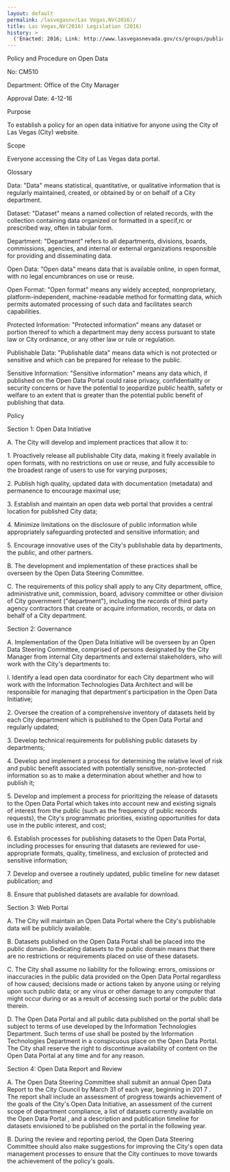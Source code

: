 ```yaml
---
layout: default
permalink: /lasvegasnv/Las Vegas,NV(2016)/
title: Las Vegas,NV(2016) Legislation (2016)
history: >
  ('Enacted: 2016; Link: http://www.lasvegasnevada.gov/cs/groups/public/documents/document/chjk/mda5/~edisp/prd009912.pdf; Means: Legislation',)
---
```


<p>Policy and Procedure on Open Data</p> <p>No: CM510</p> <p>Department: Office of the City Manager</p> <p>Approval Date: 4-12-16</p> <p>Purpose</p> <p>To establish a policy for an open data initiative for anyone using the City of Las Vegas (City) website.</p> <p>Scope</p> <p>Everyone accessing the City of Las Vegas data portal.</p> <p>Glossary</p> <p>Data: "Data" means statistical, quantitative, or qualitative information that is regularly maintained, created, or obtained by or on behalf of a City department.</p> <p>Dataset: "Dataset" means a named collection of related records, with the collection containing data organized or formatted in a specif,rc or prescribed way, often in tabular form.</p> <p>Department: "Department" refers to all departments, divisions, boards, commissions, agencies, and internal or external organizations responsible for providing and disseminating data.</p> <p>Open Data: "Open data" means data that is available online, in open format, with no legal encumbrances on use or reuse.</p> <p>Open Format: "Open format" means any widely accepted, nonproprietary, platform-independent, machine-readable method for formatting data, which permits automated processing of such data and facilitates search capabilities.</p> <p>Protected Information: "Protected information" means any dataset or portion thereof to which a department may deny access pursuant to state law or City ordinance, or any other law or rule or regulation.</p> <p>Publishable Data: "Publishable data" means data which is not protected or sensitive and which can be prepared for release to the public.</p> <p>Sensitive Information: "Sensitive information" means any data which, if published on the Open Data Portal could raise privacy, confidentiality or security concerns or have the potential to jeopardize public health, safety or welfare to an extent that is greater than the potential public benefit of publishing that data.</p> <p>Policy</p> <p>Section 1: Open Data Initiative</p> <p>A. The City will develop and implement practices that allow it to:</p> <p>1. Proactìvely release all publishable City data, making it freely available in open formats, with no restrictions on use or reuse, and fully accessible to the broadest range of users to use for varying purposes;</p> <p>2. Publish high quality, updated data with documentation (metadata) and permanence to encourage maximal use;</p> <p>3. Establish and maintain an open data web portal that provides a central location for published City data;</p> <p>4. Minimize limitations on the disclosure of public information while appropriately safeguarding protected and sensitive information; and</p> <p>5. Encourage innovative uses of the City's publishable data by departments, the public, and other partners.</p> <p>B. The development and implementation of these practices shall be overseen by the Open Data Steering Committee.</p> <p>C. The requirements of this policy shall apply to any City department, office, administrative unit, commission, board, advisory committee or other division of City government ("department"), including the records of third party agency contractors that create or acquire information, records, or data on behalf of a City department.</p> <p>Section 2: Governance</p> <p>A. Implementation of the Open Data Initiative will be overseen by an Open Data Steering Committee, comprised of persons designated by the City Manager from internal City departments and external stakeholders, who will work with the City's departments to:</p> <p>l. Identify a lead open data coordinator for each City department who will work with the Information Technologies Data Architect and will be responsible for managing that department's participation in the Open Data Initiative;</p> <p>2. Oversee the creation of a comprehensive inventory of datasets held by each City department which is published to the Open Data Portal and regularly updated;</p> <p>3. Develop technical requirements for publishing public datasets by departments;</p> <p>4. Develop and implement a process for determining the relative level of risk and public benefit associated with potentially sensitive, non-protected information so as to make a determination about whether and how to publish it;</p> <p>5. Develop and implement a process for prioritizing the release of datasets to the Open Data Portal which takes into account new and existing signals of interest from the public (such as the frequency of public records requests), the City's programmatic priorities, existing opportunities for data use in the public interest, and cost;</p> <p>6. Establish processes for publishing datasets to the Open Data Portal, including processes for ensuring that datasets are reviewed for use-appropriate formats, quality, timeliness, and exclusion of protected and sensitive information;</p> <p>7. Develop and oversee a routinely updated, public timeline for new dataset publication; and</p> <p>8. Ensure that published datasets are available for download.</p> <p>Section 3: Web Portal</p> <p>A. The City will maintain an Open Data Portal where the City's publishable data will be publicly available.</p> <p>B. Datasets published on the Open Data Portal shall be placed into the public domain. Dedicating datasets to the public domain means that there are no restrictions or requirements placed on use of these datasets.</p> <p>C. The City shall assume no liability for the following: errors, omissions or inaccuracies in the public data provided on the Open Data Portal regardless of how caused; decisions made or actions taken by anyone using or relying upon such public data; or any virus or other damage to any computer that might occur during or as a result of accessing such portal or the public data therein.</p> <p>D. The Open Data Portal and all public data published on the portal shall be subject to terms of use developed by the Information Technologies Department. Such terms of use shall be posted by the Information Technologies Department in a conspicuous place on the Open Data Portal. The City shall reserve the right to discontinue availability of content on the Open Data Portal at any time and for any reason.</p> <p>Section 4: Open Data Report and Review</p> <p>A. The Open Data Steering Committee shall submit an annual Open Data Report to the City Council by March 31 of each year, beginning in 201 7 . The report shall include an assessment of progress towards achievement of the goals of the City's Open Data Initiative, an assessment of the current scope of department compliance, a list of datasets currently available on the Open Data Portal , and a description and publication timeline for datasets envisioned to be published on the portal in the following year.</p> <p>B. During the review and reporting period, the Open Data Steering Committee should also make suggestions for improving the City's open data management processes to ensure that the City continues to move towards the achievement of the policy's goals.</p> <p/>